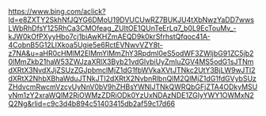 https://www.bing.com/aclick?ld=e8ZXTY2SkhNfJQYG6DMoU19DVUCUwRZ7BUKJU4tXbNwzYaDD7wwsLWbRhDfsY125RhCa3CMOfeag_ZUItOE1QUnTeErLq7_b0L9EcTouMv_-kJW0kOfPXyyHbo7cj1biAwKHZmAEQD9k0krSfrhstQfqoc41A-4CobnB5G12LIXkoa5Ugie5e6RctEVNwvVZY8t-z7NA&u=aHR0cHMlM2ElMmYlMmZhY3Rpdml0eS5odWF3ZWljbG91ZC5jb20lMmZkb21haW53ZWJzaXRlX3Byb21vdGlvbiUyZmluZGV4MS5odG1sJTNmdXRtX3NvdXJjZSUzZGJpbmclMjZ1dG1fbWVkaXVtJTNkc2UtY3BjLW9wJTI2dXRtX2NhbXBhaWduJTNkJTI2dXRtX2NvbnRlbnQlM2QlMjZ1dG1fdGVybSUzZHdvcmRwcmVzcyUyNnV0bV9hZHBsYWNlJTNkQWRQbGFjZTA4ODkyMSUyNm1zY2xraWQlM2RjOWMzZDRiODk0YzUxNDAzNDE1ZGIyYWY1OWMxN2Q2Ng&rlid=c9c3d4b894c51403415db2af59c17d66
